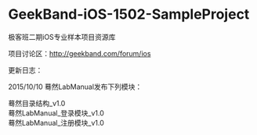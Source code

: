 # GeekBand-iOS-1502-SampleProject
极客班二期iOS专业样本项目资源库

项目讨论区：http://geekband.com/forum/ios

更新日志：

2015/10/10 蓦然LabManual发布下列模块：  

蓦然目录结构_v1.0   
蓦然LabManual_登录模块_v1.0   
蓦然LabManual_注册模块_v1.0   

